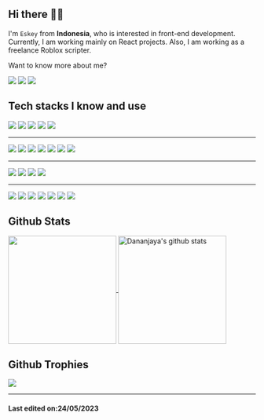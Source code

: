 ## Hi there 👋🏻

I'm `Eskey` from **Indonesia**, who is interested in front-end development. Currently, I am working mainly on React projects. Also, I am working as a freelance Roblox scripter.

Want to know more about me?

  <p>
    <a href="https://eskey.me" target="_blank"><img src="https://img.shields.io/badge/Website-222222?&style=flat-square&logo=About.me&logoColor=white&link=https://eskey.me)](https://eskey.me"></a>
    <a href="https://www.instagram.com/eskeyv_/" target="_blank"><img src="https://img.shields.io/badge/Instagram-222222?&style=flat-square&logo=instagram&logoColor=white&link=https://www.instagram.com/_.sanda._)](https://www.instagram.com/_.sanda._/"></a>
    <a href="https://discord.com/users/541181163155357696"><img src="https://img.shields.io/badge/-Discord-222222?style=flat-square&logo=discord&logoColor=white&link=https://discord.com/users/541181163155357696)](https://discord.com/users/541181163155357696"></a>
  </p>

## Tech stacks I know and use

![](https://img.shields.io/badge/Javascript-323330?style=for-the-badge&logo=Javascript&logoColor=F7DF1E)
![](https://img.shields.io/badge/PHP-777BB4?style=for-the-badge&logo=php&logoColor=white)
![](https://img.shields.io/badge/Lua-2C2D72?style=for-the-badge&logo=lua&logoColor=white)
![](https://img.shields.io/badge/C%23-239120?style=for-the-badge&logo=c-sharp&logoColor=white)
![](https://img.shields.io/badge/Python-3776AB?style=for-the-badge&logo=python&logoColor=white)

---

![](https://img.shields.io/badge/React-20232A?style=for-the-badge&logo=react&logoColor=61DAFB)
![](https://img.shields.io/badge/Node.js-43853D?style=for-the-badge&logo=node.js&logoColor=white)
![](https://img.shields.io/badge/Vue.js-35495E?style=for-the-badge&logo=vue.js&logoColor=4FC08D)
![](https://img.shields.io/badge/Laravel-FF2D20?style=for-the-badge&logo=laravel&logoColor=white)
![](https://img.shields.io/badge/Tailwind_CSS-38B2AC?style=for-the-badge&logo=tailwind-css&logoColor=white)
![](https://img.shields.io/badge/Bootstrap-563D7C?style=for-the-badge&logo=bootstrap&logoColor=white)
![](https://img.shields.io/badge/Sass-CC6699?style=for-the-badge&logo=sass&logoColor=white)

---

![](https://img.shields.io/badge/GIT-E44C30?style=for-the-badge&logo=git&logoColor=white)
![](https://img.shields.io/badge/Hyper-000000?style=for-the-badge&logo=hyper&logoColor=white)
![](https://img.shields.io/badge/GitHub-100000?style=for-the-badge&logo=github&logoColor=white)
![](https://img.shields.io/badge/GitLab-330F63?style=for-the-badge&logo=gitlab&logoColor=orange)

---

![](https://img.shields.io/badge/Visual_Studio-5C2D91?style=for-the-badge&logo=visual%20studio&logoColor=white)
![](https://img.shields.io/badge/Visual_Studio_Code-0078D4?style=for-the-badge&logo=visual%20studio%20code&logoColor=white)
![](https://img.shields.io/badge/Adobe%20after%20affects-CF96FD?style=for-the-badge&logo=Adobe%20after%20effects&logoColor=393665)
![](https://img.shields.io/badge/Adobe%20Photoshop-31A8FF?style=for-the-badge&logo=Adobe%20Photoshop&logoColor=black)
![](https://img.shields.io/badge/Adobe%20Premiere%20Pro-9999FF?style=for-the-badge&logo=Adobe%20Premiere%20Pro&logoColor=white)
![](https://img.shields.io/badge/Figma-F24E1E?style=for-the-badge&logo=figma&logoColor=white)
![](https://img.shields.io/badge/Cheat_engine-003DA5?style=for-the-badge&logoColor=white)

## Github Stats
<a href="https://github.com/Eskeyz">
  <img align="center" src="https://github-readme-stats.vercel.app/api/top-langs/?username=Eskeyz&show_icons=true&theme=dark&langs_count=8&count_private=true&card_width=280" height="220px"/>
</a>
<a href="https://github.com/Eskeyz">
 <img align="center" src="https://github-readme-stats.vercel.app/api?username=Eskeyz&count_private=true&hide=stars&show_icons=true&theme=dark&line_height=27"  alt="Dananjaya's github stats" height="220px" />
</a>

## Github Trophies
<img src="https://github-profile-trophy.vercel.app/?username=Eskeyz&theme=onestar&rank=SSS,SS,S,AAA,AA,A,B,C,SECRET" />

------
#### Last edited on:24/05/2023
